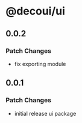 # @decoui/ui

## 0.0.2

### Patch Changes

- fix exporting module

## 0.0.1

### Patch Changes

- initial release ui package
